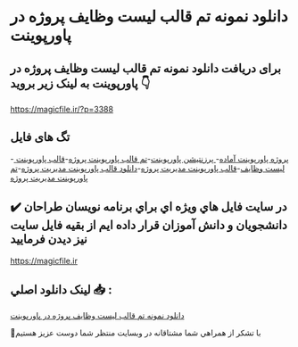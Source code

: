 # دانلود نمونه تم قالب لیست وظایف پروژه در پاورپوینت

## برای دریافت دانلود نمونه تم قالب لیست وظایف پروژه در پاورپوینت به لینک زیر بروید 👇

https://magicfile.ir/?p=3388

## تگ های فایل

-[ پروژه پاورپوینت آماده](https://magicfile.ir/product/%d9%86%d9%85%d9%88%d9%86%d9%87-%d8%aa%d9%85-%d9%82%d8%a7%d9%84%d8%a8%d9%84%db%8c%d8%b3%d8%aa-%d9%88%d8%b8%d8%a7%db%8c%d9%81-%d9%be%d8%b1%d9%88%da%98%d9%87-%d8%af%d8%b1-%d9%be%d8%a7%d9%88%d8%b1%d9%be%d9%88%db%8c%d9%86%d8%aa/)-[ پرزنتیشن پاورپوینت](https://magicfile.ir/product/%d9%86%d9%85%d9%88%d9%86%d9%87-%d8%aa%d9%85-%d9%82%d8%a7%d9%84%d8%a8%d9%84%db%8c%d8%b3%d8%aa-%d9%88%d8%b8%d8%a7%db%8c%d9%81-%d9%be%d8%b1%d9%88%da%98%d9%87-%d8%af%d8%b1-%d9%be%d8%a7%d9%88%d8%b1%d9%be%d9%88%db%8c%d9%86%d8%aa/)-[تم قالب پاورپوینت پروژه](https://magicfile.ir/product/%d9%86%d9%85%d9%88%d9%86%d9%87-%d8%aa%d9%85-%d9%82%d8%a7%d9%84%d8%a8%d9%84%db%8c%d8%b3%d8%aa-%d9%88%d8%b8%d8%a7%db%8c%d9%81-%d9%be%d8%b1%d9%88%da%98%d9%87-%d8%af%d8%b1-%d9%be%d8%a7%d9%88%d8%b1%d9%be%d9%88%db%8c%d9%86%d8%aa/)-[قالب پاورپوینت لیست وظایف](https://magicfile.ir/product/%d9%86%d9%85%d9%88%d9%86%d9%87-%d8%aa%d9%85-%d9%82%d8%a7%d9%84%d8%a8%d9%84%db%8c%d8%b3%d8%aa-%d9%88%d8%b8%d8%a7%db%8c%d9%81-%d9%be%d8%b1%d9%88%da%98%d9%87-%d8%af%d8%b1-%d9%be%d8%a7%d9%88%d8%b1%d9%be%d9%88%db%8c%d9%86%d8%aa/)-[قالب پاورپوینت مدیریت پروژه](https://magicfile.ir/product/%d9%86%d9%85%d9%88%d9%86%d9%87-%d8%aa%d9%85-%d9%82%d8%a7%d9%84%d8%a8%d9%84%db%8c%d8%b3%d8%aa-%d9%88%d8%b8%d8%a7%db%8c%d9%81-%d9%be%d8%b1%d9%88%da%98%d9%87-%d8%af%d8%b1-%d9%be%d8%a7%d9%88%d8%b1%d9%be%d9%88%db%8c%d9%86%d8%aa/)-[دانلود قالب پاورپوینت مدیریت پروژه](https://magicfile.ir/product/%d9%86%d9%85%d9%88%d9%86%d9%87-%d8%aa%d9%85-%d9%82%d8%a7%d9%84%d8%a8%d9%84%db%8c%d8%b3%d8%aa-%d9%88%d8%b8%d8%a7%db%8c%d9%81-%d9%be%d8%b1%d9%88%da%98%d9%87-%d8%af%d8%b1-%d9%be%d8%a7%d9%88%d8%b1%d9%be%d9%88%db%8c%d9%86%d8%aa/)-[تم پاورپوینت مدیریت پروژه](https://magicfile.ir/product/%d9%86%d9%85%d9%88%d9%86%d9%87-%d8%aa%d9%85-%d9%82%d8%a7%d9%84%d8%a8%d9%84%db%8c%d8%b3%d8%aa-%d9%88%d8%b8%d8%a7%db%8c%d9%81-%d9%be%d8%b1%d9%88%da%98%d9%87-%d8%af%d8%b1-%d9%be%d8%a7%d9%88%d8%b1%d9%be%d9%88%db%8c%d9%86%d8%aa/)

## ✔️ در سايت فايل هاي ويژه اي براي برنامه نويسان طراحان دانشجويان و دانش آموزان قرار داده ايم از بقيه فايل سايت نيز ديدن فرماييد

https://magicfile.ir


## لينک دانلود اصلي 📥 :

[دانلود نمونه تم قالب لیست وظایف پروژه در پاورپوینت](https://magicfile.ir/product/%d9%86%d9%85%d9%88%d9%86%d9%87-%d8%aa%d9%85-%d9%82%d8%a7%d9%84%d8%a8%d9%84%db%8c%d8%b3%d8%aa-%d9%88%d8%b8%d8%a7%db%8c%d9%81-%d9%be%d8%b1%d9%88%da%98%d9%87-%d8%af%d8%b1-%d9%be%d8%a7%d9%88%d8%b1%d9%be%d9%88%db%8c%d9%86%d8%aa/) 


🙏با تشکر از همراهي شما مشتاقانه در وبسایت منتظر شما دوست عزیز هستیم

